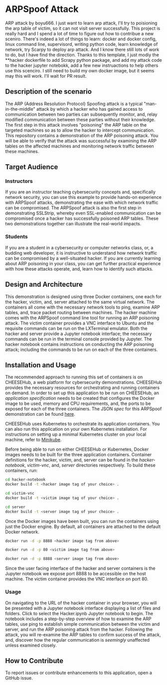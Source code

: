 # ARPSpoof Attack

ARP attack by boyu666. I just want to learn arp attack, I'll try to poisioning the arp table of victim, so it can not visit server successfully.
This project is really hard and I spend a lot of time to figure out how to contribue a new sceniro. There's indeed a lot of things to learn: docker and docker config, linux command line, supervisord, writing python code, learn knowledge of network, try Scarpy to deploy arp attack.
And I know there still lots of work to do, but I have find the direction. Thanks to this template, I just modiy the **hacker dockerfile  to add Scrapy python package, and add my attack code to the hacker jupyter notebokk, add a few new instruactions to help others use this scenciro.
I still need to build my own docker image, but it seems may this will work.
I'll wait for PR result.

## Description of the scenario

The ARP (Address Resolution Protocol) Spoofing attack is a typical "man-in-the-middle" attack by which a hacker who has gained 
access to communication between two parties can subsequently monitor, and, relay modified communication between these parties 
without their knowledge. The first step in this attack involves "poisoning" the ARP table on the targeted machines so as to 
allow the hacker to intercept communication. This repository contains a demonstration of the ARP poisoning attack. You will be 
able to verify that the attack was successful by examining the ARP tables on the affected machines and monitoring network traffic 
between these machines.

## Target Audience

### Instructors

If you are an instructor teaching cybersecurity concepts and, specifically network security, you can use this example to provide hands-on 
experience with ARPSpoof attacks, demonstrating the ease with which network traffic can be compromised. The ARPSpoof attack 
is also the first step in demonstrating SSLStrip, whereby even SSL-enabled communication can be compromised once a hacker has 
successfully poisoned ARP tables. These two demonstrations together can illustrate the real-world impacts.

### Students

If you are a student in a cybersecurity or computer networks class, or, a budding web developer, it is instructive to understand how 
network traffic can be compromised by a well-situated hacker. If you are currently learning about ARP poisoning in your class, you can 
get further practical experience with how these attacks operate, and, learn how to identify such attacks.

## Design and Architecture

This demonstration is designed using three Docker containers, one each for the hacker, victim, and, server attached to the same virtual 
network. The containers all come with the necessary network tools to ping, examine ARP tables, and, trace packet routing between machines. The hacker machine comes with the ARPSpoof command line tool for running an ARP poisoning attack. The victim container provides a VNC interface to Ubuntu and the requisite commands can be run on the LXTerminal emulator. Both the hacker and server provide a Jupyter notebook interface; the necessary commands can be run in the terminal console provided by Jupyter. The hacker notebook contains instructions on conducting the ARP poisoning attack; including the commands to be run on each of the three containers.

## Installation and Usage

The recommended approach to running this set of containers is on CHEESEHub, a web platform for cybersecurity demonstrations. CHEESEHub 
provides the necessary resources for orchestrating and running containers on demand. In order to set up this application to be 
run on CHEESEHub, an *application specification* needs to be created that configures the Docker image to be used, memory and 
CPU requirements, and, the ports to be exposed for each of the three containers. The JSON *spec* for this ARPSpoof demonstration can be 
found [here](https://github.com/rkalyanapurdue/catalog/tree/master/arpspoof).

CHEESEHub uses Kubernetes to orchestrate its application containers. You can also run this application on your own Kubernetes 
installation. For instructions on setting up a minimal Kubernetes cluster on your local machine, refer to [Minikube](https://github.com/kubernetes/minikube). 

Before being able to run on either CHEESEHub or Kubernetes, Docker images needs to be built for the three application containers. 
Container definitions for the hacker, victim, and, server can be found in the *hacker-notebook*, *victim-vnc*, and, *server* directories 
respectively. To build these containers, run:

```bash
cd hacker-notebook
docker build -t <hacker image tag of your choice> .

cd victim-vnc
docker build -t <victim image tag of your choice> .

cd server
docker build -t <server image tag of your choice> .
```

Once the Docker images have been built, you can run the containers using just the Docker engine. By default, all containers are attached to the default Docker network.

```bash
docker run -d -p 8888 <hacker image tag from above>

docker run -d -p 80 <victim image tag from above>

docker run -d -p 8888 <server image tag from above>
```

Since the user facing interface of the hacker and server containers is the Jupyter notebook we expose port 8888 to be accessible on the 
host machine. The victim container provides the VNC interface on port 80.

### Usage
On navigating to the URL of the hacker container in your browser, you will be presented with a Jupyter notebook interface displaying a list of files 
and folders. Click to select the Hacker.ipynb Jupyter notebook to begin. The notebook includes a step-by-step overview of how to examine the ARP 
tables, use ping to establish simple communication between the victim and server, and run the ARP poisoning attack from the hacker. Following the 
attack, you will re-examine the ARP tables to confirm success of the attack, and, discover how the regular communication is *seemingly* unaffected unless examined closely.

## How to Contribute

To report issues or contribute enhancements to this application, open a GitHub issue. 

